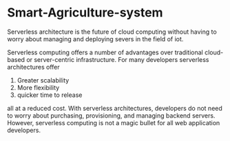 # Smart-Agriculture-system


Serverless architecture is the future of cloud computing without having to worry about managing and deploying severs in the field of iot. 

Serverless computing offers a number of advantages over traditional cloud-based or server-centric infrastructure. For many developers serverless architectures offer
1. Greater scalability
2. More flexibility
3. quicker time to release

all at a reduced cost. With serverless architectures, developers do not need to worry about purchasing, provisioning, and managing backend servers. However, serverless computing is not a magic bullet for all web application developers.



